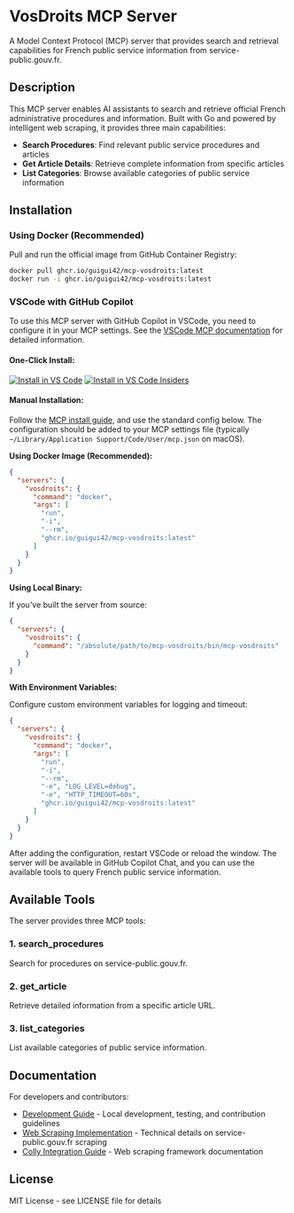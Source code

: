 # VosDroits MCP Server

A Model Context Protocol (MCP) server that provides search and retrieval capabilities for French public service information from service-public.gouv.fr.

## Description

This MCP server enables AI assistants to search and retrieve official French administrative procedures and information. Built with Go and powered by intelligent web scraping, it provides three main capabilities:

- **Search Procedures**: Find relevant public service procedures and articles
- **Get Article Details**: Retrieve complete information from specific articles
- **List Categories**: Browse available categories of public service information

## Installation

### Using Docker (Recommended)

Pull and run the official image from GitHub Container Registry:

```bash
docker pull ghcr.io/guigui42/mcp-vosdroits:latest
docker run -i ghcr.io/guigui42/mcp-vosdroits:latest
```

### VSCode with GitHub Copilot

To use this MCP server with GitHub Copilot in VSCode, you need to configure it in your MCP settings. See the [VSCode MCP documentation](https://code.visualstudio.com/docs/copilot/customization/mcp-servers) for detailed information.

#### One-Click Install:

[![Install in VS Code](https://img.shields.io/badge/VS_Code-VS_Code?style=flat-square&label=Install%20VosDroits%20MCP&color=0098FF)](https://insiders.vscode.dev/redirect?url=vscode%3Amcp%2Finstall%3F%257B%2522name%2522%253A%2522vosdroits%2522%252C%2522command%2522%253A%2522docker%2522%252C%2522args%2522%253A%255B%2522run%2522%252C%2522-i%2522%252C%2522--rm%2522%252C%2522ghcr.io%252Fguigui42%252Fmcp-vosdroits%253Alatest%2522%255D%257D) [![Install in VS Code Insiders](https://img.shields.io/badge/VS_Code_Insiders-VS_Code_Insiders?style=flat-square&label=Install%20VosDroits%20MCP&color=24bfa5)](https://insiders.vscode.dev/redirect?url=vscode-insiders%3Amcp%2Finstall%3F%257B%2522name%2522%253A%2522vosdroits%2522%252C%2522command%2522%253A%2522docker%2522%252C%2522args%2522%253A%255B%2522run%2522%252C%2522-i%2522%252C%2522--rm%2522%252C%2522ghcr.io%252Fguigui42%252Fmcp-vosdroits%253Alatest%2522%255D%257D)

#### Manual Installation:

Follow the [MCP install guide](https://code.visualstudio.com/docs/copilot/customization/mcp-servers), and use the standard config below. The configuration should be added to your MCP settings file (typically `~/Library/Application Support/Code/User/mcp.json` on macOS).

**Using Docker Image (Recommended):**

```json
{
  "servers": {
    "vosdroits": {
      "command": "docker",
      "args": [
        "run",
        "-i",
        "--rm",
        "ghcr.io/guigui42/mcp-vosdroits:latest"
      ]
    }
  }
}
```

**Using Local Binary:**

If you've built the server from source:

```json
{
  "servers": {
    "vosdroits": {
      "command": "/absolute/path/to/mcp-vosdroits/bin/mcp-vosdroits"
    }
  }
}
```

**With Environment Variables:**

Configure custom environment variables for logging and timeout:

```json
{
  "servers": {
    "vosdroits": {
      "command": "docker",
      "args": [
        "run",
        "-i",
        "--rm",
        "-e", "LOG_LEVEL=debug",
        "-e", "HTTP_TIMEOUT=60s",
        "ghcr.io/guigui42/mcp-vosdroits:latest"
      ]
    }
  }
}
```

After adding the configuration, restart VSCode or reload the window. The server will be available in GitHub Copilot Chat, and you can use the available tools to query French public service information.

## Available Tools

The server provides three MCP tools:

### 1. search_procedures

Search for procedures on service-public.gouv.fr.

### 2. get_article

Retrieve detailed information from a specific article URL.

### 3. list_categories

List available categories of public service information.

## Documentation

For developers and contributors:
- [Development Guide](docs/DEVELOPMENT.md) - Local development, testing, and contribution guidelines
- [Web Scraping Implementation](docs/SCRAPING.md) - Technical details on service-public.gouv.fr scraping
- [Colly Integration Guide](docs/COLLY_INTEGRATION.md) - Web scraping framework documentation

## License

MIT License - see LICENSE file for details
